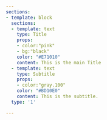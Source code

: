 ```yaml
---
sections:
- template: block
  sections:
  - template: text
    type: Title
    props:
    - color:"pink"
    - bg:"black"
    color: "#E71010"
    content: This is the main Title
  - template: text
    type: Subtitle
    props:
    - color:"gray.100"
    color: "#BD10E0"
    content: This is the subtitle.
  type: '1'

---
```

